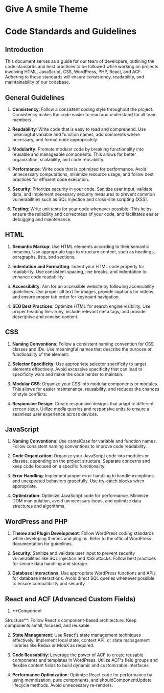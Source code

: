 # Give A smile Theme
# Code Standards and Guidelines

## Introduction

This document serves as a guide for our team of developers, outlining the code standards and best practices to be followed while working on projects involving HTML, JavaScript, CSS, WordPress, PHP, React, and ACF. Adhering to these standards will ensure consistency, readability, and maintainability of our codebase.

## General Guidelines

1. **Consistency**: Follow a consistent coding style throughout the project. Consistency makes the code easier to read and understand for all team members.

2. **Readability**: Write code that is easy to read and comprehend. Use meaningful variable and function names, add comments where necessary, and format code appropriately.

3. **Modularity**: Promote modular code by breaking functionality into reusable and manageable components. This allows for better organization, scalability, and code reusability.

4. **Performance**: Write code that is optimized for performance. Avoid unnecessary computations, minimize resource usage, and follow best practices for efficient code execution.

5. **Security**: Prioritize security in your code. Sanitize user input, validate data, and implement necessary security measures to prevent common vulnerabilities such as SQL injection and cross-site scripting (XSS).

6. **Testing**: Write unit tests for your code whenever possible. This helps ensure the reliability and correctness of your code, and facilitates easier debugging and maintenance.

## HTML

1. **Semantic Markup**: Use HTML elements according to their semantic meaning. Use appropriate tags to structure content, such as headings, paragraphs, lists, and sections.

2. **Indentation and Formatting**: Indent your HTML code properly for readability. Use consistent spacing, line breaks, and indentation to enhance code readability.

3. **Accessibility**: Aim for an accessible website by following accessibility guidelines. Use proper alt text for images, provide captions for videos, and ensure proper tab order for keyboard navigation.

4. **SEO Best Practices**: Optimize HTML for search engine visibility. Use proper heading hierarchy, include relevant meta tags, and provide descriptive and concise content.

## CSS

1. **Naming Conventions**: Follow a consistent naming convention for CSS classes and IDs. Use meaningful names that describe the purpose or functionality of the element.

2. **Selector Specificity**: Use appropriate selector specificity to target elements effectively. Avoid excessive specificity that can lead to specificity wars and make the code harder to maintain.

3. **Modular CSS**: Organize your CSS into modular components or modules. This allows for easier maintenance, reusability, and reduces the chances of style conflicts.

4. **Responsive Design**: Create responsive designs that adapt to different screen sizes. Utilize media queries and responsive units to ensure a seamless user experience across devices.

## JavaScript

1. **Naming Conventions**: Use camelCase for variable and function names. Follow consistent naming conventions to improve code readability.

2. **Code Organization**: Organize your JavaScript code into modules or classes, depending on the project structure. Separate concerns and keep code focused on a specific functionality.

3. **Error Handling**: Implement proper error handling to handle exceptions and unexpected behaviors gracefully. Use try-catch blocks when appropriate.

4. **Optimization**: Optimize JavaScript code for performance. Minimize DOM manipulation, avoid unnecessary loops, and optimize data structures and algorithms.

## WordPress and PHP

1. **Theme and Plugin Development**: Follow WordPress coding standards while developing themes and plugins. Refer to the official WordPress documentation for guidelines.

2. **Security**: Sanitize and validate user input to prevent security vulnerabilities like SQL injection and XSS attacks. Follow best practices for secure data handling and storage.

3. **Database Interactions**: Use appropriate WordPress functions and APIs for database interactions. Avoid direct SQL queries whenever possible to ensure compatibility and security.

## React and ACF (Advanced Custom Fields)

1. **Component

 Structure**: Follow React's component-based architecture. Keep components small, focused, and reusable.

2. **State Management**: Use React's state management techniques effectively. Implement local state, context API, or state management libraries like Redux or MobX as required.

3. **Code Reusability**: Leverage the power of ACF to create reusable components and templates in WordPress. Utilize ACF's field groups and flexible content fields to build dynamic and customizable interfaces.

4. **Performance Optimization**: Optimize React code for performance by using memoization, pure components, and shouldComponentUpdate lifecycle methods. Avoid unnecessary re-renders.

